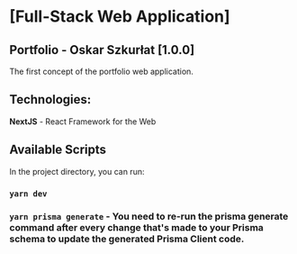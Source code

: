 # [Full-Stack Web Application]

## Portfolio - Oskar Szkurłat [1.0.0]

The first concept of the portfolio web application.

## Technologies:

**NextJS** - React Framework for the Web

## Available Scripts

In the project directory, you can run:

### `yarn dev`

### `yarn prisma generate` - You need to re-run the prisma generate command after every change that's made to your Prisma schema to update the generated Prisma Client code.
